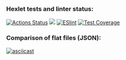 ### Hexlet tests and linter status:
[![Actions Status](https://github.com/SonnyOnni/frontend-project-lvl2/workflows/hexlet-check/badge.svg)](https://github.com/SonnyOnni/frontend-project-lvl2/actions)
<a href="https://codeclimate.com/github/SonnyOnni/frontend-project-lvl2/maintainability"><img src="https://api.codeclimate.com/v1/badges/03041ceb56bdff456e45/maintainability" /></a>
[![ESlint](https://github.com/SonnyOnni/frontend-project-lvl2/actions/workflows/eslint.yml/badge.svg)](https://github.com/SonnyOnni/frontend-project-lvl2/actions)
[![Test Coverage](https://api.codeclimate.com/v1/badges/03041ceb56bdff456e45/test_coverage)](https://codeclimate.com/github/SonnyOnni/frontend-project-lvl2/test_coverage)

### Comparison of flat files (JSON):

[![asciicast](https://asciinema.org/a/510805.svg)](https://asciinema.org/a/510805)
